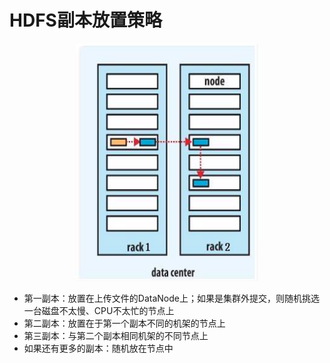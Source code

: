 # HDFS副本放置策略


<div align=center><img src="./pic/HDFS副本放置策略.png"/></div>


- 第一副本：放置在上传文件的DataNode上；如果是集群外提交，则随机挑选一台磁盘不太慢、CPU不太忙的节点上
- 第二副本：放置在于第一个副本不同的机架的节点上
- 第三副本：与第二个副本相同机架的不同节点上
- 如果还有更多的副本：随机放在节点中
